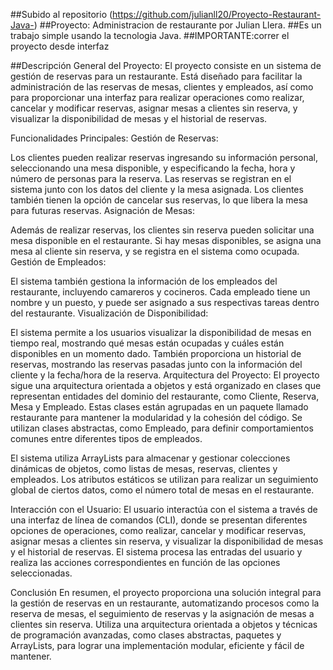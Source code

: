 ##Subido al repositorio (https://github.com/julianll20/Proyecto-Restaurant-Java-)
##Proyecto: Administracion de restaurante por Julian Llera.
##Es un trabajo simple usando la tecnologia Java.
##IMPORTANTE:correr el proyecto desde interfaz 

##Descripción General del Proyecto:
El proyecto consiste en un sistema de gestión de reservas para un restaurante. Está diseñado para facilitar la administración de las reservas de mesas, clientes y empleados, así como para proporcionar una interfaz para realizar operaciones como realizar, cancelar y modificar reservas, asignar mesas a clientes sin reserva, y visualizar la disponibilidad de mesas y el historial de reservas.

Funcionalidades Principales:
Gestión de Reservas:

Los clientes pueden realizar reservas ingresando su información personal, seleccionando una mesa disponible, y especificando la fecha, hora y número de personas para la reserva.
Las reservas se registran en el sistema junto con los datos del cliente y la mesa asignada.
Los clientes también tienen la opción de cancelar sus reservas, lo que libera la mesa para futuras reservas.
Asignación de Mesas:

Además de realizar reservas, los clientes sin reserva pueden solicitar una mesa disponible en el restaurante.
Si hay mesas disponibles, se asigna una mesa al cliente sin reserva, y se registra en el sistema como ocupada.
Gestión de Empleados:

El sistema también gestiona la información de los empleados del restaurante, incluyendo camareros y cocineros.
Cada empleado tiene un nombre y un puesto, y puede ser asignado a sus respectivas tareas dentro del restaurante.
Visualización de Disponibilidad:

El sistema permite a los usuarios visualizar la disponibilidad de mesas en tiempo real, mostrando qué mesas están ocupadas y cuáles están disponibles en un momento dado.
También proporciona un historial de reservas, mostrando las reservas pasadas junto con la información del cliente y la fecha/hora de la reserva.
Arquitectura del Proyecto:
El proyecto sigue una arquitectura orientada a objetos y está organizado en clases que representan entidades del dominio del restaurante, como Cliente, Reserva, Mesa y Empleado. Estas clases están agrupadas en un paquete llamado restaurante para mantener la modularidad y la cohesión del código. Se utilizan clases abstractas, como Empleado, para definir comportamientos comunes entre diferentes tipos de empleados.

El sistema utiliza ArrayLists para almacenar y gestionar colecciones dinámicas de objetos, como listas de mesas, reservas, clientes y empleados. Los atributos estáticos se utilizan para realizar un seguimiento global de ciertos datos, como el número total de mesas en el restaurante.

Interacción con el Usuario:
El usuario interactúa con el sistema a través de una interfaz de línea de comandos (CLI), donde se presentan diferentes opciones de operaciones, como realizar, cancelar y modificar reservas, asignar mesas a clientes sin reserva, y visualizar la disponibilidad de mesas y el historial de reservas. El sistema procesa las entradas del usuario y realiza las acciones correspondientes en función de las opciones seleccionadas.

Conclusión
En resumen, el proyecto proporciona una solución integral para la gestión de reservas en un restaurante, automatizando procesos como la reserva de mesas, el seguimiento de reservas y la asignación de mesas a clientes sin reserva. Utiliza una arquitectura orientada a objetos y técnicas de programación avanzadas, como clases abstractas, paquetes y ArrayLists, para lograr una implementación modular, eficiente y fácil de mantener.

